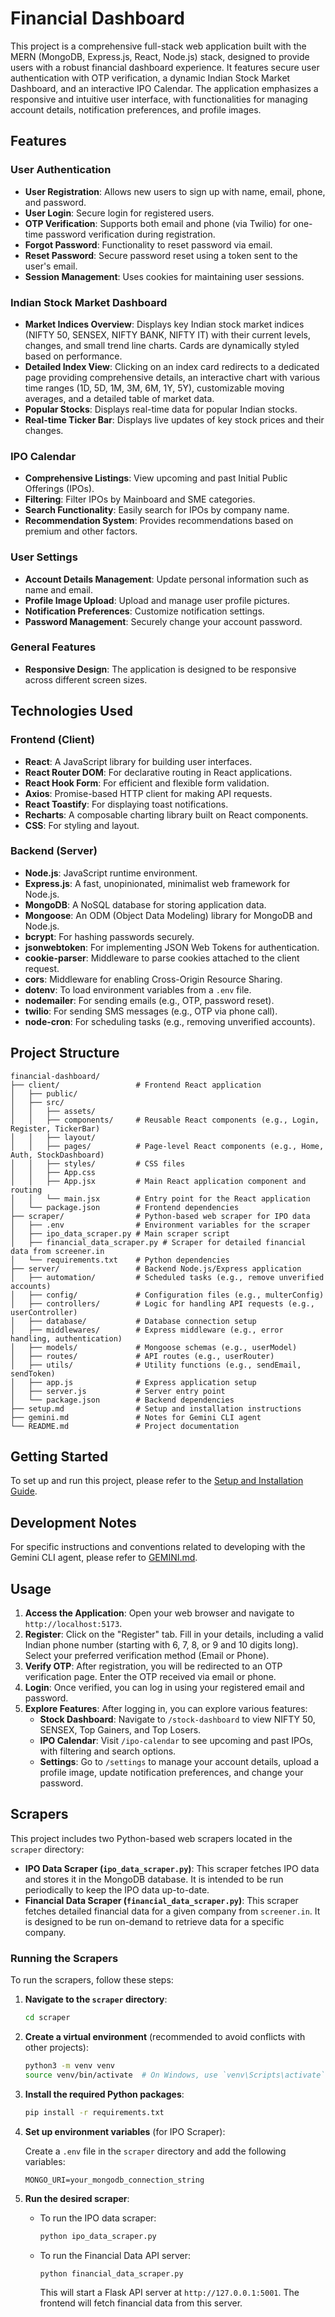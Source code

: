 # Financial Dashboard

This project is a comprehensive full-stack web application built with the MERN (MongoDB, Express.js, React, Node.js) stack, designed to provide users with a robust financial dashboard experience. It features secure user authentication with OTP verification, a dynamic Indian Stock Market Dashboard, and an interactive IPO Calendar. The application emphasizes a responsive and intuitive user interface, with functionalities for managing account details, notification preferences, and profile images.

## Features

### User Authentication
- **User Registration**: Allows new users to sign up with name, email, phone, and password.
- **User Login**: Secure login for registered users.
- **OTP Verification**: Supports both email and phone (via Twilio) for one-time password verification during registration.
- **Forgot Password**: Functionality to reset password via email.
- **Reset Password**: Secure password reset using a token sent to the user's email.
- **Session Management**: Uses cookies for maintaining user sessions.

### Indian Stock Market Dashboard
- **Market Indices Overview**: Displays key Indian stock market indices (NIFTY 50, SENSEX, NIFTY BANK, NIFTY IT) with their current levels, changes, and small trend line charts. Cards are dynamically styled based on performance.
- **Detailed Index View**: Clicking on an index card redirects to a dedicated page providing comprehensive details, an interactive chart with various time ranges (1D, 5D, 1M, 3M, 6M, 1Y, 5Y), customizable moving averages, and a detailed table of market data.
- **Popular Stocks**: Displays real-time data for popular Indian stocks.
- **Real-time Ticker Bar**: Displays live updates of key stock prices and their changes.

### IPO Calendar
- **Comprehensive Listings**: View upcoming and past Initial Public Offerings (IPOs).
- **Filtering**: Filter IPOs by Mainboard and SME categories.
- **Search Functionality**: Easily search for IPOs by company name.
- **Recommendation System**: Provides recommendations based on premium and other factors.

### User Settings
- **Account Details Management**: Update personal information such as name and email.
- **Profile Image Upload**: Upload and manage user profile pictures.
- **Notification Preferences**: Customize notification settings.
- **Password Management**: Securely change your account password.

### General Features
- **Responsive Design**: The application is designed to be responsive across different screen sizes.

## Technologies Used

### Frontend (Client)
- **React**: A JavaScript library for building user interfaces.
- **React Router DOM**: For declarative routing in React applications.
- **React Hook Form**: For efficient and flexible form validation.
- **Axios**: Promise-based HTTP client for making API requests.
- **React Toastify**: For displaying toast notifications.
- **Recharts**: A composable charting library built on React components.
- **CSS**: For styling and layout.

### Backend (Server)
- **Node.js**: JavaScript runtime environment.
- **Express.js**: A fast, unopinionated, minimalist web framework for Node.js.
- **MongoDB**: A NoSQL database for storing application data.
- **Mongoose**: An ODM (Object Data Modeling) library for MongoDB and Node.js.
- **bcrypt**: For hashing passwords securely.
- **jsonwebtoken**: For implementing JSON Web Tokens for authentication.
- **cookie-parser**: Middleware to parse cookies attached to the client request.
- **cors**: Middleware for enabling Cross-Origin Resource Sharing.
- **dotenv**: To load environment variables from a `.env` file.
- **nodemailer**: For sending emails (e.g., OTP, password reset).
- **twilio**: For sending SMS messages (e.g., OTP via phone call).
- **node-cron**: For scheduling tasks (e.g., removing unverified accounts).

## Project Structure

```
financial-dashboard/
├── client/                 # Frontend React application
│   ├── public/
│   ├── src/
│   │   ├── assets/
│   │   ├── components/     # Reusable React components (e.g., Login, Register, TickerBar)
│   │   ├── layout/
│   │   ├── pages/          # Page-level React components (e.g., Home, Auth, StockDashboard)
│   │   ├── styles/         # CSS files
│   │   ├── App.css
│   │   ├── App.jsx         # Main React application component and routing
│   │   └── main.jsx        # Entry point for the React application
│   └── package.json        # Frontend dependencies
├── scraper/                # Python-based web scraper for IPO data
│   ├── .env                # Environment variables for the scraper
│   ├── ipo_data_scraper.py # Main scraper script
│   ├── financial_data_scraper.py # Scraper for detailed financial data from screener.in
│   └── requirements.txt    # Python dependencies
├── server/                 # Backend Node.js/Express application
│   ├── automation/         # Scheduled tasks (e.g., remove unverified accounts)
│   ├── config/             # Configuration files (e.g., multerConfig)
│   ├── controllers/        # Logic for handling API requests (e.g., userController)
│   ├── database/           # Database connection setup
│   ├── middlewares/        # Express middleware (e.g., error handling, authentication)
│   ├── models/             # Mongoose schemas (e.g., userModel)
│   ├── routes/             # API routes (e.g., userRouter)
│   ├── utils/              # Utility functions (e.g., sendEmail, sendToken)
│   ├── app.js              # Express application setup
│   ├── server.js           # Server entry point
│   └── package.json        # Backend dependencies
├── setup.md                # Setup and installation instructions
├── gemini.md               # Notes for Gemini CLI agent
└── README.md               # Project documentation
```

## Getting Started

To set up and run this project, please refer to the [Setup and Installation Guide](SETUP.md).

## Development Notes

For specific instructions and conventions related to developing with the Gemini CLI agent, please refer to [GEMINI.md](GEMINI.md).

## Usage

1.  **Access the Application**: Open your web browser and navigate to `http://localhost:5173`.
2.  **Register**: Click on the "Register" tab. Fill in your details, including a valid Indian phone number (starting with 6, 7, 8, or 9 and 10 digits long). Select your preferred verification method (Email or Phone).
3.  **Verify OTP**: After registration, you will be redirected to an OTP verification page. Enter the OTP received via email or phone.
4.  **Login**: Once verified, you can log in using your registered email and password.
5.  **Explore Features**: After logging in, you can explore various features:
    -   **Stock Dashboard**: Navigate to `/stock-dashboard` to view NIFTY 50, SENSEX, Top Gainers, and Top Losers.
    -   **IPO Calendar**: Visit `/ipo-calendar` to see upcoming and past IPOs, with filtering and search options.
    -   **Settings**: Go to `/settings` to manage your account details, upload a profile image, update notification preferences, and change your password.

## Scrapers

This project includes two Python-based web scrapers located in the `scraper` directory:

-   **IPO Data Scraper (`ipo_data_scraper.py`)**: This scraper fetches IPO data and stores it in the MongoDB database. It is intended to be run periodically to keep the IPO data up-to-date.
-   **Financial Data Scraper (`financial_data_scraper.py`)**: This scraper fetches detailed financial data for a given company from `screener.in`. It is designed to be run on-demand to retrieve data for a specific company.

### Running the Scrapers

To run the scrapers, follow these steps:

1.  **Navigate to the `scraper` directory**:

    ```bash
    cd scraper
    ```

2.  **Create a virtual environment** (recommended to avoid conflicts with other projects):

    ```bash
    python3 -m venv venv
    source venv/bin/activate  # On Windows, use `venv\Scripts\activate`
    ```

3.  **Install the required Python packages**:

    ```bash
    pip install -r requirements.txt
    ```

4.  **Set up environment variables** (for IPO Scraper):

    Create a `.env` file in the `scraper` directory and add the following variables:

    ```
    MONGO_URI=your_mongodb_connection_string
    ```

5.  **Run the desired scraper**:

    -   To run the IPO data scraper:

        ```bash
        python ipo_data_scraper.py
        ```

    -   To run the Financial Data API server:

        ```bash
        python financial_data_scraper.py
        ```
        This will start a Flask API server at `http://127.0.0.1:5001`. The frontend will fetch financial data from this server.
